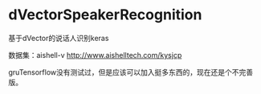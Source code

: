 # dVectorSpeakerRecognition
基于dVector的说话人识别keras

数据集：aishell-v http://www.aishelltech.com/kysjcp

gruTensorflow没有测试过，但是应该可以加入挺多东西的，现在还是个不完善版。
